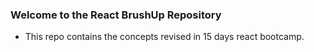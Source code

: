 ### Welcome to the React BrushUp Repository

- This repo contains the concepts revised in 15 days react bootcamp.
